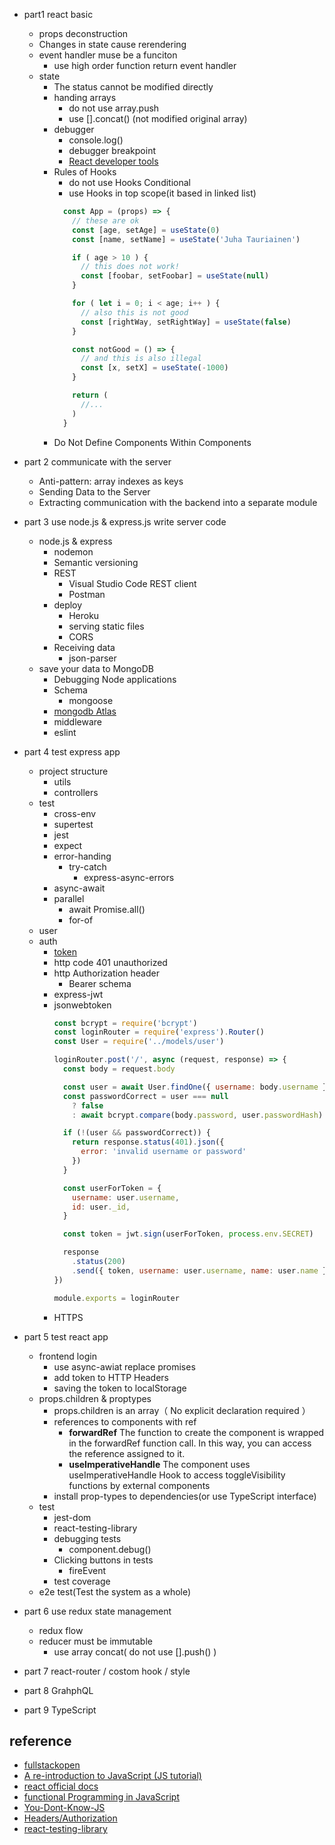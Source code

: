 
- part1 react basic
  - props deconstruction
  - Changes in state cause rerendering
  - event handler muse be a funciton
    - use high order function return event handler
  - state
    - The status cannot be modified directly
    - handing arrays
      - do not use array.push
      - use [].concat() (not modified original array)
    - debugger
      - console.log()
      - debugger breakpoint
      - [React developer tools](https://chrome.google.com/webstore/detail/react-developer-tools/fmkadmapgofadopljbjfkapdkoienihi)
    - Rules of Hooks
      - do not use Hooks Conditional 
      - use Hooks in top scope(it based in linked list)
      ```js
        const App = (props) => {
          // these are ok
          const [age, setAge] = useState(0)
          const [name, setName] = useState('Juha Tauriainen')

          if ( age > 10 ) {
            // this does not work!
            const [foobar, setFoobar] = useState(null)
          }

          for ( let i = 0; i < age; i++ ) {
            // also this is not good
            const [rightWay, setRightWay] = useState(false)
          }

          const notGood = () => {
            // and this is also illegal
            const [x, setX] = useState(-1000)
          }

          return (
            //...
          )
        }
      ```
    - Do Not Define Components Within Components

- part 2 communicate with the server
  - Anti-pattern: array indexes as keys
  - Sending Data to the Server
  - Extracting communication with the backend into a separate module
- part 3 use node.js & express.js write server code
  - node.js & express
    - nodemon
    - Semantic versioning
    - REST
      - Visual Studio Code REST client
      - Postman
    - deploy
      - Heroku
      - serving static files
      - CORS
    - Receiving data  
      - json-parser
  - save your data to MongoDB
    - Debugging Node applications
    - Schema
      - mongoose
    - [mongodb Atlas](https://www.mongodb.com/cloud/Atlas)
    - middleware
    - eslint
- part 4 test express app
  - project structure
    - utils
    - controllers
  - test
    - cross-env
    - supertest 
    - jest
    - expect
    - error-handing
      - try-catch
        - express-async-errors
    - async-await
    - parallel
      - await Promise.all()
      - for-of
  - user
  - auth
    - [token](https://scotch.io/tutorials/the-ins-and-outs-of-token-based-authentication#toc-how-token-based-works)
    - http code 401 unauthorized
    - http Authorization header
      - Bearer schema
    - express-jwt
    - jsonwebtoken
      ```js
      const bcrypt = require('bcrypt')
      const loginRouter = require('express').Router()
      const User = require('../models/user')

      loginRouter.post('/', async (request, response) => {
        const body = request.body

        const user = await User.findOne({ username: body.username })
        const passwordCorrect = user === null
          ? false
          : await bcrypt.compare(body.password, user.passwordHash)

        if (!(user && passwordCorrect)) {
          return response.status(401).json({
            error: 'invalid username or password'
          })
        }

        const userForToken = {
          username: user.username,
          id: user._id,
        }

        const token = jwt.sign(userForToken, process.env.SECRET)

        response
          .status(200)
          .send({ token, username: user.username, name: user.name })
      })

      module.exports = loginRouter
      ```
    - HTTPS
- part 5 test react app
  - frontend login
    - use async-awiat replace promises
    - add token to HTTP Headers
    - saving the token to localStorage
  - props.children & proptypes
    - props.children is an array（ No explicit declaration required ）
    - references to components with ref
      - **forwardRef** The function to create the component is wrapped in the forwardRef function call. In this way, you can access the reference assigned to it.
      - **useImperativeHandle** The component uses useImperativeHandle Hook to access toggleVisibility functions by external components
    - install prop-types to dependencies(or use TypeScript interface)
  - test
    - jest-dom
    - react-testing-library
    - debugging tests
      - component.debug()
    - Clicking buttons in tests
      - fireEvent
    - test coverage
  - e2e test(Test the system as a whole)
- part 6 use redux state management
  - redux flow
  - reducer must be immutable
    - use array concat( do not use [].push() )
- part 7 react-router / costom hook / style
- part 8 GrahphQL
- part 9 TypeScript

## reference

- [fullstackopen](https://fullstackopen.com/)
- [A re-introduction to JavaScript (JS tutorial)](https://developer.mozilla.org/en-US/docs/Web/JavaScript/A_re-introduction_to_JavaScript)
- [react official docs](https://reactjs.org/docs/hello-world.html)
- [functional Programming in JavaScript](https://www.youtube.com/playlist?list=PL0zVEGEvSaeEd9hlmCXrk5yUyqUag-n84)
- [You-Dont-Know-JS](https://github.com/getify/You-Dont-Know-JS/tree/1st-ed)
- [Headers/Authorization](https://developer.mozilla.org/en-US/docs/Web/HTTP/Headers/Authorization)
- [react-testing-library](https://github.com/testing-library/react-testing-library)